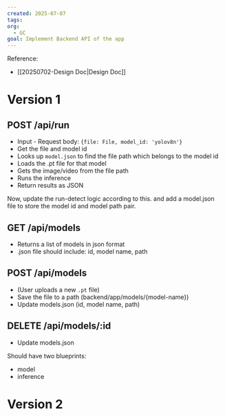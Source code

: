 ```yaml
---
created: 2025-07-07
tags: 
org:
  - GC
goal: Implement Backend API of the app
---
```

Reference: 
- [[20250702-Design Doc|Design Doc]]

# Version 1
## **POST /api/run**

- Input - Request body: `{file: File, model_id: 'yolov8n'}`
- Get the file and model id
- Looks up `model.json` to find the file path which belongs to the model id
- Loads the .pt file for that model
- Gets the image/video from the file path
- Runs the inference
- Return results as JSON

Now, update the run-detect logic according to this. and add a model.json file to store the model id and model path pair. 

## **GET /api/models**

- Returns a list of models in json format
- .json file should include: id, model name, path

## **POST /api/models**

- (User uploads a new `.pt` file)
- Save the file to a path (backend/app/models/{model-name})
- Update models.json (id, model name, path)

## **DELETE /api/models/:id**

- Update models.json


Should have two blueprints:

- model
- inference

# Version 2


